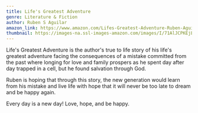 ```yaml
---
title: Life's Greatest Adventure
genre: Literature & Fiction
author: Ruben S Aguilar
amazon_link: https://www.amazon.com/Lifes-Greatest-Adventure-Ruben-Aguilar/dp/1648956327/ref=tmm_pap_swatch_0?_encoding=UTF8&qid=1643095023&sr=8-1
thumbnail: https://images-na.ssl-images-amazon.com/images/I/71AlJCPKEjL.jpg
---
```

Life's Greatest Adventure is the author's true to life story of his life's greatest adventure facing the consequences of a mistake committed from the past where longing for love and family prospers as he spent day after day trapped in a cell, but he found salvation through God.

Ruben is hoping that through this story, the new generation would learn from his mistake and live life with hope that it will never be too late to dream and be happy again.

Every day is a new day! Love, hope, and be happy.